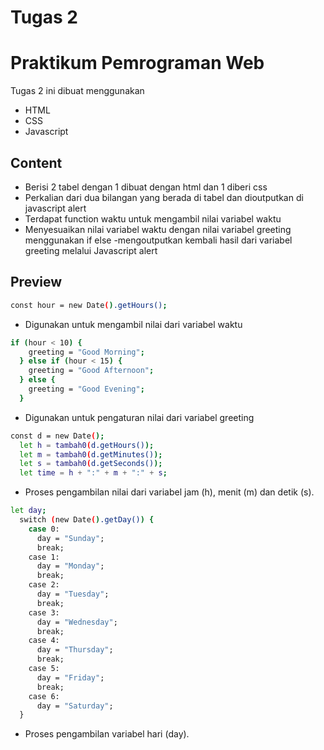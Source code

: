 # Tugas 2
# Praktikum Pemrograman Web

Tugas 2 ini dibuat menggunakan

- HTML
- CSS
- Javascript

## Content

- Berisi 2 tabel dengan 1 dibuat dengan html dan 1 diberi css
- Perkalian dari dua bilangan yang berada di tabel dan dioutputkan di javascript alert 
- Terdapat function waktu untuk mengambil nilai variabel waktu
- Menyesuaikan nilai variabel waktu dengan nilai variabel greeting menggunakan if else
-mengoutputkan kembali hasil dari variabel greeting melalui Javascript alert

## Preview

```sh
const hour = new Date().getHours();
```
- Digunakan untuk mengambil nilai dari variabel waktu

```sh
if (hour < 10) {
    greeting = "Good Morning";
  } else if (hour < 15) {
    greeting = "Good Afternoon";
  } else {
    greeting = "Good Evening";
  }
```
- Digunakan untuk pengaturan nilai dari variabel greeting
```sh
const d = new Date();
  let h = tambah0(d.getHours());
  let m = tambah0(d.getMinutes());
  let s = tambah0(d.getSeconds());
  let time = h + ":" + m + ":" + s;
```
- Proses pengambilan nilai dari variabel jam (h), menit (m) dan detik (s).
```sh
let day;
  switch (new Date().getDay()) {
    case 0:
      day = "Sunday";
      break;
    case 1:
      day = "Monday";
      break;
    case 2:
      day = "Tuesday";
      break;
    case 3:
      day = "Wednesday";
      break;
    case 4:
      day = "Thursday";
      break;
    case 5:
      day = "Friday";
      break;
    case 6:
      day = "Saturday";
  }
```
- Proses pengambilan variabel hari (day). 
